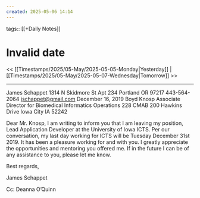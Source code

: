 ```yaml
---
created: 2025-05-06 14:14
---
```

tags:: [[+Daily Notes]]

# Invalid date

<< [[Timestamps/2025/05-May/2025-05-05-Monday|Yesterday]] | [[Timestamps/2025/05-May/2025-05-07-Wednesday|Tomorrow]] >>

---

James Schappet
1314 N Skidmore St Apt 234
Portland OR 97217
443-564-2064
jschappet@gmail.com
December 16, 2019
Boyd Knosp
Associate Director for Biomedical Informatics Operations
228 CMAB
200 Hawkins Drive
Iowa City IA 52242

Dear Mr. Knosp, 
I am writing to inform you that I am leaving my position, Lead Application Developer at the University of Iowa ICTS. Per our conversation, my last day working for ICTS will be Tuesday December 31st 2019. It has been a pleasure working for and with you. I greatly appreciate the opportunities and mentoring you offered me. If in the future I can be of any assistance to you, please let me know. 

Best regards, 


James Schappet


Cc: Deanna O’Quinn 
